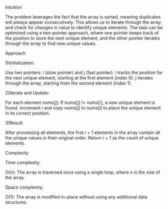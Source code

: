 Intuition

The problem leverages the fact that the array is sorted, meaning duplicates will always appear consecutively. This allows us to iterate through the array and check for changes in value to identify unique elements. The task can be optimized using a two-pointer approach, where one pointer keeps track of the position to store the next unique element, and the other pointer iterates through the array to find new unique values.

Approach

1)Initialization:

Use two pointers: i (slow pointer) and j (fast pointer).
i tracks the position for the next unique element, starting at the first element (index 0).
j iterates through the array, starting from the second element (index 1).

2)Iterate and Update:

For each element nums[j]:
If nums[j] != nums[i], a new unique element is found.
Increment i and copy nums[j] to nums[i] to place the unique element in its correct position.

3)Result:

After processing all elements, the first i + 1 elements in the array contain all the unique values in their original order.
Return i + 1 as the count of unique elements.

Complexity

Time complexity:

O(n): The array is traversed once using a single loop, where n is the size of the array.

Space complexity:

O(1): The array is modified in-place without using any additional data structures.
